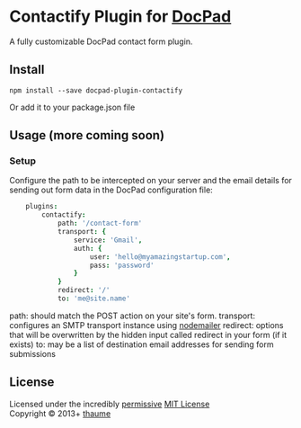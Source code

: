 # Contactify Plugin for [DocPad](http://docpad.org)

A fully customizable DocPad contact form plugin.


## Install

```
npm install --save docpad-plugin-contactify
```

Or add it to your package.json file


## Usage (more coming soon)

### Setup

Configure the path to be intercepted on your server and the email details for sending out form data in the DocPad
configuration file:

```coffeescript
	plugins:
		contactify:
			path: '/contact-form'
			transport: {
				service: 'Gmail',
				auth: {
					user: 'hello@myamazingstartup.com',
					pass: 'password'
				}
			}
			redirect: '/'
			to: 'me@site.name'
```

path: should match the POST action on your site's form.
transport: configures an SMTP transport instance using [nodemailer](http://www.nodemailer.com/)
redirect: options that will be overwritten by the hidden input called redirect in your form (if it exists)
to: may be a list of destination email addresses for sending form submissions


## License
Licensed under the incredibly [permissive](http://en.wikipedia.org/wiki/Permissive_free_software_licence) [MIT License](http://creativecommons.org/licenses/MIT/)
<br/>Copyright &copy; 2013+ [thaume](http://thau.me)